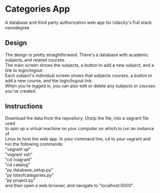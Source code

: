# Categories App
A database and third party authorization web app for Udacity's Full stack nanodegree  

## Design
The design is pretty straightforward. There's a database with academic subjects, and related courses.  
The main screen shows the subjects, a button to add a new subject, and a link to login/logout.  
Each subject's individual screen shows that subjects courses, a button to add a new course, and the login/logout link.  
When you're logged in, you can also edit or delete any subjects or courses you've created.

## Instructions

Download the data from the repository. Unzip the file, into a vagrant file used  
to spin up a virtual machine on your computer on which to run an instance of  
Linux to host the web app. In your command line, cd to your vagrant and run the following commands:  
"vagrant up"  
"vagrant ssh"  
"cd /vagrant"  
"cd catalog"  
"py database_setup.py"  
"py lotsofcategories.py"  
"py project.py"  
and then open a web browser, and navigate to "localhost:5000".
